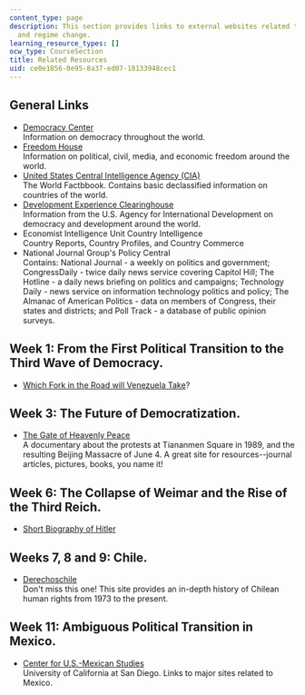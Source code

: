 ```yaml
---
content_type: page
description: This section provides links to external websites related to democracy
  and regime change.
learning_resource_types: []
ocw_type: CourseSection
title: Related Resources
uid: ce0e1856-0e95-8a37-ed07-18133948cec1
---
```


General Links
-------------

*   [Democracy Center](http://www.democracyctr.org/)  
    Information on democracy throughout the world.
*   [Freedom House](http://www.freedomhouse.org/)  
    Information on political, civil, media, and economic freedom around the world.
*   [United States Central Intelligence Agency (CIA)](https://www.cia.gov/library/publications/the-world-factbook/)  
    The World Factbbook. Contains basic declassified information on countries of the world.
*   [Development Experience Clearinghouse](https://dec.usaid.gov/dec/home/Default.aspx)  
    Information from the U.S. Agency for International Development on democracy and development around the world.
*   Economist Intelligence Unit Country Intelligence  
    Country Reports, Country Profiles, and Country Commerce
*   National Journal Group's Policy Central  
    Contains: National Journal - a weekly on politics and government; CongressDaily - twice daily news service covering Capitol Hill; The Hotline - a daily news briefing on politics and campaigns; Technology Daily - news service on information technology politics and policy; The Almanac of American Politics - data on members of Congress, their states and districts; and Poll Track - a database of public opinion surveys.

Week 1: From the First Political Transition to the Third Wave of Democracy.
---------------------------------------------------------------------------

*   [Which Fork in the Road will Venezuela Take](http://www.csmonitor.com/1999/0729/p9s2.html)?

Week 3: The Future of Democratization.
--------------------------------------

*   [The Gate of Heavenly Peace](http://www.pbs.org/wgbh/pages/frontline/gate/)  
    A documentary about the protests at Tiananmen Square in 1989, and the resulting Beijing Massacre of June 4. A great site for resources--journal articles, pictures, books, you name it!

Week 6: The Collapse of Weimar and the Rise of the Third Reich.
---------------------------------------------------------------

*   [Short Biography of Hitler](http://www.historyplace.com/worldwar2/)

Weeks 7, 8 and 9: Chile.
------------------------

*   [Derechoschile](http://www.chipsites.com/derechos/index_eng.html)  
    Don't miss this one! This site provides an in-depth history of Chilean human rights from 1973 to the present.

Week 11: Ambiguous Political Transition in Mexico.
--------------------------------------------------

*   [Center for U.S.-Mexican Studies](http://usmex.ucsd.edu/)  
    University of California at San Diego. Links to major sites related to Mexico.